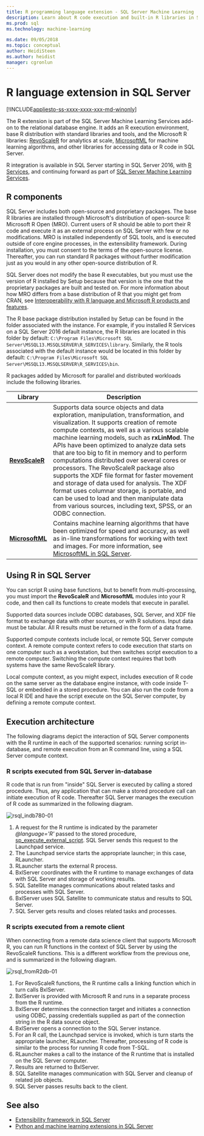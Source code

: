 ```yaml
---
title: R programming language extension - SQL Server Machine Learning
description: Learn about R code execution and built-in R libraries in SQL Server 2016 R Services or SQL Server 2017 Machine Learning Services.
ms.prod: sql
ms.technology: machine-learning

ms.date: 09/05/2018
ms.topic: conceptual
author: HeidiSteen
ms.author: heidist
manager: cgronlun
---
```

# R language extension in SQL Server
[!INCLUDE[appliesto-ss-xxxx-xxxx-xxx-md-winonly](../../includes/appliesto-ss-xxxx-xxxx-xxx-md-winonly.md)]

The R extension is part of the SQL Server Machine Learning Services add-on to the relational database engine. It adds an R execution environment, base R distribution with standard libraries and tools, and the Microsoft R libraries: [RevoScaleR](../r/ref-r-revoscaler.md) for analytics at scale, [MicrosoftML](../r/ref-r-microsoftml.md) for machine learning algorithms, and other libraries for accessing data or R code in SQL Server.

R integration is available in SQL Server starting in SQL Server 2016, with [R Services](../r/sql-server-r-services.md), and continuing forward as part of [SQL Server Machine Learning Services](../what-is-sql-server-machine-learning.md).

## R components

SQL Server includes both open-source and proprietary packages. The base R libraries are installed through Microsoft's distribution of open-source R: Microsoft R Open (MRO). Current users of R should be able to port their R code and execute it as an external process on SQL Server with few or no modifications. MRO is installed independently of SQL tools, and is executed outside of core engine processes, in the extensibility framework. During installation, you must consent to the terms of the open-source license. Thereafter, you can run standard R packages without further modification just as you would in any other open-source distribution of R. 

SQL Server does not modify the base R executables, but you must use the version of R installed by Setup because that version is the one that the proprietary packages are built and tested on. For more information about how MRO differs from a base distribution of R that you might get from CRAN, see [Interoperability with R language and Microsoft R products and features](https://docs.microsoft.com/r-server/what-is-r-server-interoperability).

The R base package distribution installed by Setup can be found in the folder associated with the instance. For example, if you installed R Services on a SQL Server 2016 default instance, the R libraries are located in this folder by default: `C:\Program Files\Microsoft SQL Server\MSSQL13.MSSQLSERVER\R_SERVICES\library`. Similarly, the R tools associated with the default instance would be located in this folder by default: `C:\Program Files\Microsoft SQL Server\MSSQL13.MSSQLSERVER\R_SERVICES\bin`.

R packages added by Microsoft for parallel and distributed workloads include the following libraries.

| Library | Description |
|---------|-------------|
| [**RevoScaleR**](https://docs.microsoft.com/machine-learning-server/r-reference/revoscaler/revoscaler) | Supports data source objects and data exploration, manipulation, transformation, and visualization. It supports creation of remote compute contexts, as well as a various scalable machine learning models, such as **rxLinMod**. The APIs have been optimized to analyze data sets that are too big to fit in memory and to perform computations distributed over several cores or processors. The RevoScaleR package also supports the XDF file format for faster movement and storage of data used for analysis. The XDF format uses columnar storage, is portable, and can be used to load and then manipulate data from various sources, including text, SPSS, or an ODBC connection. |
| [**MicrosoftML**](https://docs.microsoft.com/r-server/r/concept-what-is-the-microsoftml-package) | Contains machine learning algorithms that have been optimized for speed and accuracy, as well as in-line transformations for working with text and images. For more information, see [MicrosoftML in SQL Server](../r/ref-r-microsoftml.md). | 

## Using R in SQL Server

You can script R using base functions, but to benefit from multi-processing, you must import the **RevoScaleR** and **MicrosoftML** modules into your R code, and then call its functions to create models that execute in parallel. 
 
Supported data sources include ODBC databases, SQL Server, and XDF file format to exchange data with other sources, or with R solutions. Input data must be tabular. All R results must be returned in the form of a data frame.

Supported compute contexts include local, or remote SQL Server compute context. A remote compute context refers to code execution that starts on one computer such as a workstation, but then switches script execution to a remote computer. Switching the compute context requires that both systems have the same RevoScaleR library.

Local compute context, as you might expect, includes execution of R code on the same server as the database engine instance, with code inside T-SQL or embedded in a stored procedure. You can also run the code from a local R IDE and have the script execute on the SQL Server computer, by defining a remote compute context.

## Execution architecture

The following diagrams depict the interaction of SQL Server components with the R runtime in each of the supported scenarios: running script in-database, and remote execution from an R command line, using a SQL Server compute context.

### R scripts executed from SQL Server in-database

R code that is run from "inside" SQL Server is executed by calling a stored procedure. Thus, any application that can make a stored procedure call can initiate execution of R code.  Thereafter SQL Server manages the execution of R code as summarized in the following diagram.

![rsql_indb780-01](../r/media/script_in-db-r.png)

1. A request for the R runtime is indicated by the parameter _@language='R'_ passed to the stored procedure, [sp_execute_external_script](../../relational-databases/system-stored-procedures/sp-execute-external-script-transact-sql.md). SQL Server sends this request to the Launchpad service.
2. The Launchpad service starts the appropriate launcher; in this case, RLauncher.
3. RLauncher starts the external R process.
4. BxlServer coordinates with the R runtime to manage exchanges of data with SQL Server and storage of working results.
5. SQL Satellite manages communications about related tasks and processes with SQL Server.
6. BxlServer uses SQL Satellite to communicate status and results to SQL Server.
7. SQL Server gets results and closes related tasks and processes.

### R scripts executed from a remote client

When connecting from a remote data science client that supports Microsoft R, you can run R functions in the context of SQL Server by using the RevoScaleR functions. This is a different workflow from the previous one, and is summarized in the following diagram.

![rsql_fromR2db-01](../r/media/remote-sqlcc-from-r2.png)

1. For RevoScaleR functions, the R runtime calls a linking function which in turn calls BxlServer.
2. BxlServer is provided with Microsoft R and runs in a separate process from the R runtime.
3. BxlServer determines the connection target and initiates a connection using ODBC, passing credentials supplied as part of the connection string in the R data source object.
4. BxlServer opens a connection to the SQL Server instance.
5. For an R call, the Launchpad service is invoked, which is turn starts the appropriate launcher, RLauncher. Thereafter, processing of R code is similar to the process for running R code from T-SQL.
6. RLauncher makes a call to the instance of the R runtime that is installed on the SQL Server computer.
7. Results are returned to BxlServer.
8. SQL Satellite manages communication with SQL Server and cleanup of related job objects.
9. SQL Server passes results back to the client.

## See also

+ [Extensibility framework in SQL Server](extensibility-framework.md)
+ [Python and machine learning extensions in SQL Server](extension-python.md)
